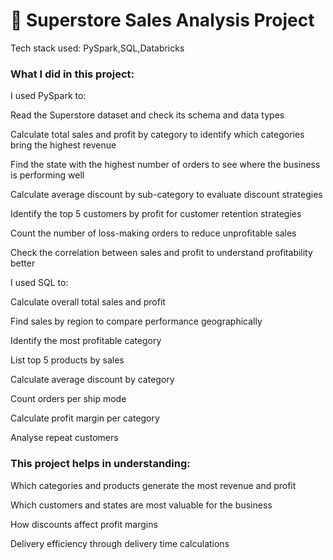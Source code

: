 # 🛒 Superstore Sales Analysis Project

Tech stack used: PySpark,SQL,Databricks

### What I did in this project:

I used PySpark to:

Read the Superstore dataset and check its schema and data types

Calculate total sales and profit by category to identify which categories bring the highest revenue

Find the state with the highest number of orders to see where the business is performing well

Calculate average discount by sub-category to evaluate discount strategies

Identify the top 5 customers by profit for customer retention strategies

Count the number of loss-making orders to reduce unprofitable sales

Check the correlation between sales and profit to understand profitability better

I used SQL to:

Calculate overall total sales and profit

Find sales by region to compare performance geographically

Identify the most profitable category

List top 5 products by sales

Calculate average discount by category

Count orders per ship mode

Calculate profit margin per category

Analyse repeat customers

### This project helps in understanding:

Which categories and products generate the most revenue and profit

Which customers and states are most valuable for the business

How discounts affect profit margins

Delivery efficiency through delivery time calculations
